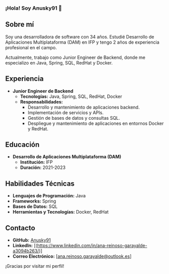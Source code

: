 ### ¡Hola! Soy Anusky91 👋

## Sobre mí

Soy una desarrolladora de software con 34 años. Estudié Desarrollo de Aplicaciones Multiplataforma (DAM) en IFP y tengo 2 años de experiencia profesional en el campo. 

Actualmente, trabajo como Junior Engineer de Backend, donde me especializo en Java, Spring, SQL, RedHat y Docker.

## Experiencia

- **Junior Engineer de Backend**
  - **Tecnologías:** Java, Spring, SQL, RedHat, Docker
  - **Responsabilidades:**
    - Desarrollo y mantenimiento de aplicaciones backend.
    - Implementación de servicios y APIs.
    - Gestión de bases de datos y consultas SQL.
    - Despliegue y mantenimiento de aplicaciones en entornos Docker y RedHat.

## Educación

- **Desarrollo de Aplicaciones Multiplataforma (DAM)**
  - **Institución:** IFP
  - **Duración:** 2021-2023

## Habilidades Técnicas

- **Lenguajes de Programación:** Java
- **Frameworks:** Spring
- **Bases de Datos:** SQL
- **Herramientas y Tecnologías:** Docker, RedHat

## Contacto

- **GitHub:** [Anusky91](https://github.com/Anusky91)
- **LinkedIn:** [(https://www.linkedin.com/in/ana-reinoso-garayalde-a3094b263/)]
- **Correo Electrónico:** [ana.reinoso.garayalde@outlook.es]

¡Gracias por visitar mi perfil!

<!--
**Anusky91/Anusky91** is a ✨ _special_ ✨ repository because its `README.md` (this file) appears on your GitHub profile.

Here are some ideas to get you started:

- 🔭 I’m currently working on my portfolio
- 🌱 I’m currently learning python
- 👯 I’m looking to collaborate on ...
- 🤔 I’m looking for help with ...
- 💬 Ask me about ...
- 📫 How to reach me: ...
- 😄 Pronouns: ...
- ⚡ Fun fact: ...
-->
